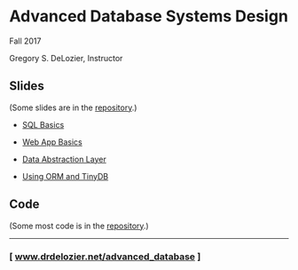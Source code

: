 Advanced Database Systems Design
================================

Fall 2017

Gregory S. DeLozier, Instructor


Slides
------

(Some slides are in the [repository]().)

* [SQL Basics](slides__SQL_basics.pdf)

* [Web App Basics](slides__web_app_basics.pdf)

* [Data Abstraction Layer](slides__data_abstraction_layer)

* [Using ORM and TinyDB](slides__using_orm_and_tiny_db)




Code
----

(Some most code is in the [repository]().)




---
### [ www.drdelozier.net/advanced_database ]


